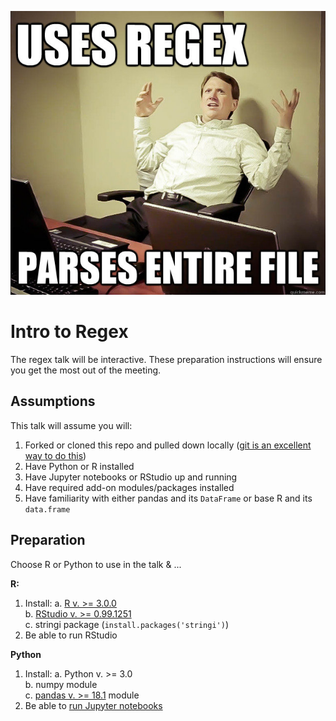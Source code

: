 ![](figures/meme.jpg)

# Intro to Regex

The regex talk will be interactive.  These preparation instructions will ensure you get the most out of the meeting.

## Assumptions

 This talk will assume you will:
 
1. Forked or cloned this repo and pulled down locally ([git is an excellent way to do this](http://stackoverflow.com/questions/1872113/how-do-i-clone-a-github-project-to-run-locally))   
2. Have Python or R installed    
3. Have Jupyter notebooks or RStudio up and running    
4. Have required add-on modules/packages installed    
5. Have familiarity with either pandas and its `DataFrame` or base R and its `data.frame`    



## Preparation

Choose R or Python to use in the talk & ...    

**R:**    

1. Install:
	a. [R v. >= 3.0.0](https://cran.rstudio.com/)    
	b. [RStudio v. >= 0.99.1251](https://www.rstudio.com/products/rstudio/download3/)     
	c. stringi package (`install.packages('stringi')`)         
2. Be able to run RStudio     
  
**Python** 

1. Install:
    a. Python v. >= 3.0    
    b. numpy module     
    c. [pandas v. >= 18.1](http://pandas.pydata.org/pandas-docs/stable/install.html) module         
2. Be able to [run Jupyter notebooks](https://www.youtube.com/watch?v=k_fJJ7Ak33c)     
 

	 
